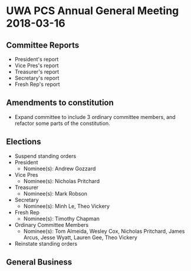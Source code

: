 # UWA PCS Annual General Meeting 2018-03-16
## Committee Reports
- President's report
- Vice Pres's report
- Treasurer's report
- Secretary's report
- Fresh Rep's report

## Amendments to constitution
- Expand committee to include 3 ordinary committee members, and refactor some parts of the constitution.

## Elections
- Suspend standing orders
- President
  - Nominee(s): Andrew Gozzard
- Vice Pres
  - Nominee(s): Nicholas Pritchard
- Treasurer
  - Nominee(s): Mark Robson
- Secretary
  - Nominee(s): Minh Le, Theo Vickery
- Fresh Rep
  - Nominee(s): Timothy Chapman
- Ordinary Committee Members
  - Nominee(s): Tom Almeida, Wesley Cox, Nicholas Pritchard, James Arcus, Jesse Wyatt, Lauren Gee, Theo Vickery
- Reinstate standing orders

## General Business
